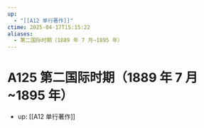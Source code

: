 ```yaml
---
up:
  - "[[A12 单行著作]]"
ctime: 2025-04-17T15:15:22
aliases:
  - 第二国际时期（1889 年 7 月~1895 年）
---
```


# A125 第二国际时期（1889 年 7 月~1895 年）

- up: [[A12 单行著作]]
